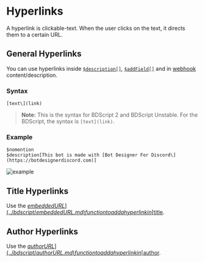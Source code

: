 # Hyperlinks
A hyperlink is clickable-text. When the user clicks on the text, it directs them to a certain URL.

## General Hyperlinks
You can use hyperlinks inside [`$description[]`](../bdscript/description.md), [`$addField[]`](../bdscript/addField.md) and in [webhook](../guides/webhooks.md) content/description.

### Syntax
```
[text\](link)
```
> **Note:** This is the syntax for BDScript 2 and BDScript Unstable. For the BDScript, the syntax is `[text](link)`.

### Example
```
$nomention
$description[This bot is made with [Bot Designer For Discord\](https://botdesignerdiscord.com)]
```
![example](https://user-images.githubusercontent.com/69215413/127039004-e1a607b5-af0f-4761-9d33-954f7dcad155.png)

## Title Hyperlinks
Use the [$embeddedURL](../bdscript/embeddedURL.md) function to add a hyperlink in [$title](../bdscript/title.md).

## Author Hyperlinks
Use the [$authorURL](../bdscript/authorURL.md) function to add a hyperlink in [$author](../bdscript/author.md).
